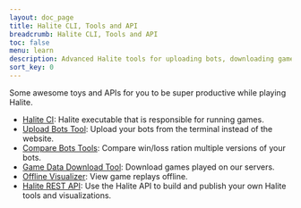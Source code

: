 ```yaml
---
layout: doc_page
title: Halite CLI, Tools and API
breadcrumb: Halite CLI, Tools and API
toc: false
menu: learn
description: Advanced Halite tools for uploading bots, downloading games, offline visualization and more.
sort_key: 0
---
```


Some awesome toys and APIs for you to be super productive while playing Halite.

* [Halite CI](cli): Halite executable that is responsible for running games.
* [Upload Bots Tool](halite-client-tools): Upload your bots from the terminal instead of the website.
* [Compare Bots Tools](halite-client-tools): Compare win/loss ration multiple versions of your bots.
* [Game Data Download Tool](game-data): Download games played on our servers.
* [Offline Visualizer](offline-visualizer): View game replays offline.
* [Halite REST API](api): Use the Halite API to build and publish your own Halite tools and visualizations.